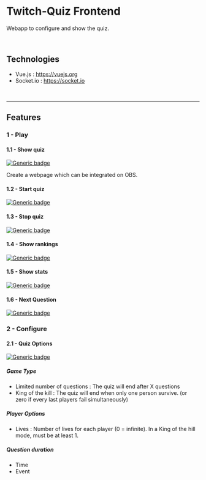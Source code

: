 # Twitch-Quiz Frontend

Webapp to configure and show the quiz.

<br/>

## Technologies
* Vue.js : https://vuejs.org
* Socket.io : https://socket.io

<br/>

---

## Features
### 1 - Play
#### 1.1 - Show quiz
[![Generic badge](https://img.shields.io/badge/TODO-b71c1c.svg)](https://shields.io/)

Create a webpage which can be integrated on OBS.

#### 1.2 - Start quiz
[![Generic badge](https://img.shields.io/badge/TODO-b71c1c.svg)](https://shields.io/)

#### 1.3 - Stop quiz
[![Generic badge](https://img.shields.io/badge/TODO-b71c1c.svg)](https://shields.io/)

#### 1.4 - Show rankings
[![Generic badge](https://img.shields.io/badge/TODO-b71c1c.svg)](https://shields.io/)

#### 1.5 - Show stats
[![Generic badge](https://img.shields.io/badge/TODO-b71c1c.svg)](https://shields.io/)

#### 1.6 - Next Question
[![Generic badge](https://img.shields.io/badge/TODO-b71c1c.svg)](https://shields.io/)

### 2 - Configure
#### 2.1 - Quiz Options
[![Generic badge](https://img.shields.io/badge/TODO-b71c1c.svg)](https://shields.io/)

##### Game Type
* Limited number of questions : The quiz will end after X questions
* King of the kill : The quiz will end when only one person survive. (or zero if every last players fail simultaneously)

##### Player Options
* Lives : Number of lives for each player (0 = infinite). In a King of the hill mode, must be at least 1.

##### Question duration
* Time
* Event



